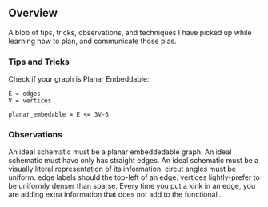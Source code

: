 ## Overview

A blob of tips, tricks, observations, and techniques I have picked up while learning how to plan, and communicate those plas.

### Tips and Tricks
Check if your graph is Planar Embeddable:
```
E = edges
V = vertices
 
planar_embedable = E <= 3V-6 
```

### Observations

An ideal schematic must be a planar embeddedable graph.
An ideal schematic must have only has straight edges.
An ideal schematic must be a visually literal representation of its information.
circut angles must be uniform.
edge labels should the top-left of an edge.
vertices lightly-prefer to be uniformly denser than sparse. 
Every time you put a kink in an edge, you are adding extra information that does not add to the functional .
